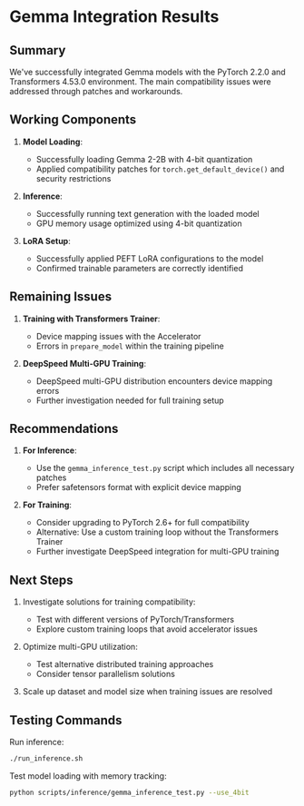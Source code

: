 # Gemma Integration Results

## Summary

We've successfully integrated Gemma models with the PyTorch 2.2.0 and Transformers 4.53.0 environment. The main compatibility issues were addressed through patches and workarounds.

## Working Components

1. **Model Loading**: 
   - Successfully loading Gemma 2-2B with 4-bit quantization 
   - Applied compatibility patches for `torch.get_default_device()` and security restrictions

2. **Inference**:
   - Successfully running text generation with the loaded model
   - GPU memory usage optimized using 4-bit quantization

3. **LoRA Setup**:
   - Successfully applied PEFT LoRA configurations to the model
   - Confirmed trainable parameters are correctly identified

## Remaining Issues

1. **Training with Transformers Trainer**:
   - Device mapping issues with the Accelerator
   - Errors in `prepare_model` within the training pipeline

2. **DeepSpeed Multi-GPU Training**:
   - DeepSpeed multi-GPU distribution encounters device mapping errors
   - Further investigation needed for full training setup

## Recommendations

1. **For Inference**:
   - Use the `gemma_inference_test.py` script which includes all necessary patches
   - Prefer safetensors format with explicit device mapping

2. **For Training**:
   - Consider upgrading to PyTorch 2.6+ for full compatibility
   - Alternative: Use a custom training loop without the Transformers Trainer
   - Further investigate DeepSpeed integration for multi-GPU training

## Next Steps

1. Investigate solutions for training compatibility:
   - Test with different versions of PyTorch/Transformers
   - Explore custom training loops that avoid accelerator issues

2. Optimize multi-GPU utilization:
   - Test alternative distributed training approaches
   - Consider tensor parallelism solutions

3. Scale up dataset and model size when training issues are resolved

## Testing Commands

Run inference:
```bash
./run_inference.sh
```

Test model loading with memory tracking:
```bash
python scripts/inference/gemma_inference_test.py --use_4bit
```